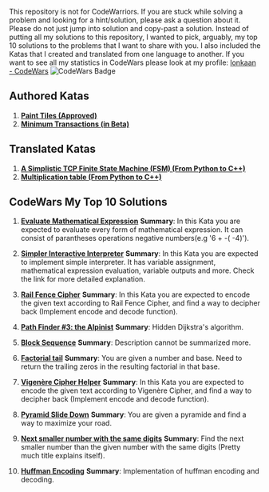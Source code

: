 

This repository is not for CodeWarriors. If you are stuck while solving a problem and looking for a hint/solution, please ask a question about it. Please do not just jump into solution and copy-past a solution. Instead of putting all my solutions to this repository, I wanted to pick, arguably, my top 10 solutions to the problems that I want to share with you. I also included the Katas that I created and translated from one language to another. If you want to see all my statistics in CodeWars please look at my profile: 
[lonkaan - CodeWars](https://www.codewars.com/users/lonkaan)   ![CodeWars Badge](https://www.codewars.com/users/lonkaan/badges/micro)

## Authored Katas

1. **[Paint Tiles (Approved)](https://www.codewars.com/kata/5e297e9f63f1db003317cbac)**
1. **[Minimum Transactions (in Beta)](https://www.codewars.com/kata/5eb5155b80e7b8002dd10226)**

## Translated Katas

1. **[A Simplistic TCP Finite State Machine (FSM) (From Python to C++)](https://www.codewars.com/kata/54acc128329e634e9a000362)**
1. **[Multiplication table (From Python to C++)](https://www.codewars.com/kata/534d2f5b5371ecf8d2000a08)**

## CodeWars My Top 10 Solutions

1. **[Evaluate Mathematical Expression](https://www.codewars.com/kata/52a78825cdfc2cfc87000005)**
    **Summary**: In this Kata you are expected to evaluate every form of mathematical expression. It can consist of parantheses operations negative numbers(e.g '6 + -( -4)').  

1. **[Simpler Interactive Interpreter](https://www.codewars.com/kata/53005a7b26d12be55c000243)**
    **Summary**: In this Kata you are expected to implement simple interpreter. It has variable assignment, mathematical expression evaluation, variable outputs and more. Check the link for more detailed explanation.

1. **[Rail Fence Cipher](https://www.codewars.com/kata/58c5577d61aefcf3ff000081)**
    **Summary**: In this Kata you are expected to encode the given text according to Rail Fence Cipher, and find a way to decipher back (Implement encode and decode function). 

1. **[Path Finder #3: the Alpinist](https://www.codewars.com/kata/576986639772456f6f00030c)**
    **Summary**: Hidden Dijkstra's algorithm.

1. **[Block Sequence](https://www.codewars.com/kata/5e1ab1b9fe268c0033680e5f)**
    **Summary**: Description cannot be summarized more.

1. **[Factorial tail](https://www.codewars.com/kata/55c4eb777e07c13528000021)**
      **Summary**: You are given a number and base. Need to return the trailing zeros in the resulting factorial in that base.

1. **[Vigenère Cipher Helper](https://www.codewars.com/kata/52d1bd3694d26f8d6e0000d3)**
      **Summary**: In this Kata you are expected to encode the given text according to Vigenère Cipher, and find a way to decipher back (Implement encode and decode function).

1. **[Pyramid Slide Down](https://www.codewars.com/kata/551f23362ff852e2ab000037)**
      **Summary**: You are given a pyramide and find a way to maximize your road.

1. **[Next smaller number with the same digits](https://www.codewars.com/kata/5659c6d896bc135c4c00021e)**
      **Summary**: Find the next smaller number than the given number with the same digits (Pretty much title explains itself).

1. **[Huffman Encoding](https://www.codewars.com/kata/54cf7f926b85dcc4e2000d9d)**
      **Summary**: Implementation of huffman encoding and decoding.
